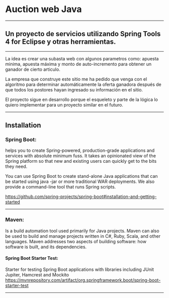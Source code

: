# Auction web Java
***
## Un proyecto de servicios utilizando Spring Tools 4 for Eclipse y otras herramientas.
***
La idea es crear una subasta web con algunos parametros como: apuesta minima, apuesta máxima y monto de auto-incremento para obtener un ganador de cierto articulo.

La empresa que construye este sitio me ha pedido que venga con el algoritmo para determinar automáticamente la oferta ganadora después de que todos los postores hayan ingresado su información en el sitio.

El proyecto sigue en desarrollo porque el esqueleto y parte de la lógica lo quiero implementar para un proyecto similar en el futuro.
***

## Installation

### Spring Boot:
helps you to create Spring-powered, production-grade applications and services with absolute minimum fuss. It takes an opinionated view of the Spring platform so that new and existing users can quickly get to the bits they need.

You can use Spring Boot to create stand-alone Java applications that can be started using java -jar or more traditional WAR deployments. We also provide a command-line tool that runs Spring scripts.

https://github.com/spring-projects/spring-boot#installation-and-getting-started
***

### Maven: 
Is a build automation tool used primarily for Java projects. Maven can also be used to build and manage projects written in C#, Ruby, Scala, and other languages. Maven addresses two aspects of building software: how software is built, and its dependencies.

#### Spring Boot Starter Test:
Starter for testing Spring Boot applications with libraries including JUnit Jupiter, Hamcrest and Mockito
https://mvnrepository.com/artifact/org.springframework.boot/spring-boot-starter-test

***